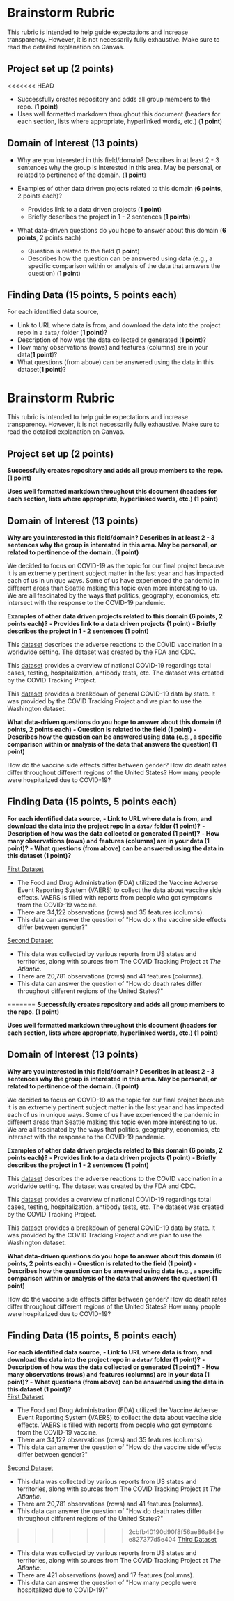 # Brainstorm Rubric

This rubric is intended to help guide expectations and increase transparency. However, it is not necessarily fully exhaustive. Make sure to read the detailed explanation on Canvas.

## Project set up (2 points)
<<<<<<< HEAD
- Successfully creates repository and adds all group members to the repo. (**1 point**)
- Uses well formatted markdown throughout this document (headers for each section, lists where appropriate, hyperlinked words, etc.) (**1 point**)

## Domain of Interest (13 points)
- Why are you interested in this field/domain? Describes in at least 2 - 3 sentences why the group is interested in this area. May be personal, or related to pertinence of the domain. (**1 point**)
- Examples of other data driven projects related to this domain (**6 points**, 2 points each)?
    - Provides link to a data driven projects (**1 point**)
    - Briefly describes the project in 1 - 2 sentences (**1 points**)

- What data-driven questions do you hope to answer about this domain (**6 points**, 2 points each)
    - Question is related to the field (**1 point**)
    - Describes how the question can be answered using data (e.g., a specific comparison within or analysis of the data that answers the question) (**1 point**)

## Finding Data (**15 points**, 5 points each)
For each identified data source,
- Link to URL where data is from, and download the data into the project repo in a `data/` folder (**1 point**)?
- Description of how was the data collected or generated (**1 point**)?
- How many observations (rows) and features (columns) are in your data(**1 point**)?
- What questions (from above) can be answered using the data in this dataset(**1 point**)?


# Brainstorm Rubric

This rubric is intended to help guide expectations and increase transparency. However, it is not necessarily fully exhaustive. Make sure to read the detailed explanation on Canvas.

## Project set up (2 points)
**Successfully creates repository and adds all group members to the repo. (1 point)**

**Uses well formatted markdown throughout this document (headers for each section, lists where appropriate, hyperlinked words, etc.) (1 point)**

## Domain of Interest (13 points)
**Why are you interested in this field/domain? Describes in at least 2 - 3 sentences why the group is interested in this area. May be personal, or related to pertinence of the domain. (1 point)**

We decided to focus on COVID-19 as the topic for our final project because it is an extremely pertinent subject matter in the last year and has impacted each of us in unique ways. Some of us have experienced the pandemic in different areas than Seattle making this topic even more interesting to us. We are all fascinated by the ways that politics, geography, economics, etc intersect with the response to the COVID-19 pandemic.

**Examples of other data driven projects related to this domain (6 points, 2 points each)?**
    **- Provides link to a data driven projects (1 point)**
    **- Briefly describes the project in 1 - 2 sentences (1 point)**

  This [dataset](https://www.kaggle.com/ayushggarg/covid19-vaccine-adverse-reactions?fbclid=IwAR2aQKWsmC7TMTk3TJ-hVX0Hnpl-ajPINOqKOU5wcDmxsgx8EeQXzIQ8smw) describes the adverse reactions to the COVID vaccination in a worldwide setting. The dataset was created by the FDA and CDC.

  This [dataset](https://covidtracking.com/data?fbclid=IwAR3qWPIfgWs-nWCPB13IY6bEtfASr4pgw0yYGcjSYOf_xAwyQV81Owk_F1Q ) provides a overview of national COVID-19 regardings total cases, testing, hospitalization, antibody tests, etc. The dataset was created by the COVID Tracking Project.

  This [dataset](https://covidtracking.com/data/download?fbclid=IwAR2YLoB1xxAX5UxEGF088Ror0pZzBLvo-gpm2ixmP7aaCVgKV706v5erPjs ) provides a breakdown of general COVID-19 data by state. It was provided by the COVID Tracking Project and we plan to use the Washington dataset.

**What data-driven questions do you hope to answer about this domain (6 points, 2 points each)**
    **- Question is related to the field (1 point)**
    **- Describes how the question can be answered using data (e.g., a specific comparison within or analysis of the data that answers the question) (1 point)**

How do the vaccine side effects differ between gender?
How do death rates differ throughout different regions of the United States?
How many people were hospitalized due to COVID-19?

## Finding Data (15 points, 5 points each)
**For each identified data source,**
**- Link to URL where data is from, and download the data into the project repo in a `data/` folder (1 point)?**
**- Description of how was the data collected or generated (1 point)?**
**- How many observations (rows) and features (columns) are in your data (1 point)?**
**- What questions (from above) can be answered using the data in this dataset (1 point)?**

[First Dataset](https://www.kaggle.com/ayushggarg/covid19-vaccine-adverse-reactions?fbclid=IwAR2aQKWsmC7TMTk3TJ-hVX0Hnpl-ajPINOqKOU5wcDmxsgx8EeQXzIQ8smw)
- The Food and Drug Administration (FDA) utilized the Vaccine Adverse Event Reporting System (VAERS) to collect the data about vaccine side effects. VAERS is filled with reports from people who got symptoms from the COVID-19 vaccine.
- There are 34,122 observations (rows) and 35 features (columns).
- This data can answer the question of "How do x  the vaccine side effects differ between gender?"

[Second Dataset](https://covidtracking.com/data?fbclid=IwAR3qWPIfgWs-nWCPB13IY6bEtfASr4pgw0yYGcjSYOf_xAwyQV81Owk_F1Q )
- This data was collected by various reports from US states and territories, along with sources from The COVID Tracking Project at *The Atlantic*.
- There are 20,781 observations (rows) and 41 features (columns).
- This data can answer the question of "How do death rates differ throughout different regions of the United States?"

=======
**Successfully creates repository and adds all group members to the repo. (1 point)**

**Uses well formatted markdown throughout this document (headers for each section, lists where appropriate, hyperlinked words, etc.) (1 point)**

## Domain of Interest (13 points)
**Why are you interested in this field/domain? Describes in at least 2 - 3 sentences why the group is interested in this area. May be personal, or related to pertinence of the domain. (1 point)**

We decided to focus on COVID-19 as the topic for our final project because it is an extremely pertinent subject matter in the last year and has impacted each of us in unique ways. Some of us have experienced the pandemic in different areas than Seattle making this topic even more interesting to us. We are all fascinated by the ways that politics, geography, economics, etc intersect with the response to the COVID-19 pandemic.

**Examples of other data driven projects related to this domain (6 points, 2 points each)?**
    **- Provides link to a data driven projects (1 point)**
    **- Briefly describes the project in 1 - 2 sentences (1 point)**

  This [dataset](https://www.kaggle.com/ayushggarg/covid19-vaccine-adverse-reactions?fbclid=IwAR2aQKWsmC7TMTk3TJ-hVX0Hnpl-ajPINOqKOU5wcDmxsgx8EeQXzIQ8smw) describes the adverse reactions to the COVID vaccination in a worldwide setting. The dataset was created by the FDA and CDC.

  This [dataset](https://covidtracking.com/data?fbclid=IwAR3qWPIfgWs-nWCPB13IY6bEtfASr4pgw0yYGcjSYOf_xAwyQV81Owk_F1Q ) provides a overview of national COVID-19 regardings total cases, testing, hospitalization, antibody tests, etc. The dataset was created by the COVID Tracking Project.

  This [dataset](https://covidtracking.com/data/download?fbclid=IwAR2YLoB1xxAX5UxEGF088Ror0pZzBLvo-gpm2ixmP7aaCVgKV706v5erPjs ) provides a breakdown of general COVID-19 data by state. It was provided by the COVID Tracking Project and we plan to use the Washington dataset.

**What data-driven questions do you hope to answer about this domain (6 points, 2 points each)**
    **- Question is related to the field (1 point)**
    **- Describes how the question can be answered using data (e.g., a specific comparison within or analysis of the data that answers the question) (1 point)**

How do the vaccine side effects differ between gender?
How do death rates differ throughout different regions of the United States?
How many people were hospitalized due to COVID-19?

## Finding Data (15 points, 5 points each)
**For each identified data source,**
**- Link to URL where data is from, and download the data into the project repo in a `data/` folder (1 point)?**
**- Description of how was the data collected or generated (1 point)?**
**- How many observations (rows) and features (columns) are in your data (1 point)?**
**- What questions (from above) can be answered using the data in this dataset (1 point)?**
\
[First Dataset](https://www.kaggle.com/ayushggarg/covid19-vaccine-adverse-reactions?fbclid=IwAR2aQKWsmC7TMTk3TJ-hVX0Hnpl-ajPINOqKOU5wcDmxsgx8EeQXzIQ8smw)
- The Food and Drug Administration (FDA) utilized the Vaccine Adverse Event Reporting System (VAERS) to collect the data about vaccine side effects. VAERS is filled with reports from people who got symptoms from the COVID-19 vaccine.
- There are 34,122 observations (rows) and 35 features (columns).
- This data can answer the question of "How do the vaccine side effects differ between gender?"

[Second Dataset](https://covidtracking.com/data?fbclid=IwAR3qWPIfgWs-nWCPB13IY6bEtfASr4pgw0yYGcjSYOf_xAwyQV81Owk_F1Q )
- This data was collected by various reports from US states and territories, along with sources from The COVID Tracking Project at *The Atlantic*.
- There are 20,781 observations (rows) and 41 features (columns).
- This data can answer the question of "How do death rates differ throughout different regions of the United States?"

>>>>>>> 2cbfb40190d90f8f56ae86a848ee827377d5e404
[Third Dataset](https://covidtracking.com/data/download?fbclid=IwAR2YLoB1xxAX5UxEGF088Ror0pZzBLvo-gpm2ixmP7aaCVgKV706v5erPjs )
- This data was collected by various reports from US states and territories, along with sources from The COVID Tracking Project at *The Atlantic*.
- There are 421 observations (rows) and 17 features (columns).
- This data can answer the question of "How many people were hospitalized due to COVID-19?"
